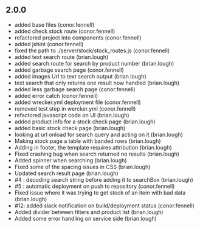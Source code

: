 ## 2.0.0
- added base files (conor.fennell)
- added check stock route (conor.fennell)
- refactored project into components (conor.fennell)
- added jshint (conor.fennell)
- fixed the path to ./server/stock/stock_routes.js (conor.fennell)
- added text search route (brian.lough)
- added search route for search by product number (brian.lough)
- added garbage search page (conor.fennell)
- added images Url to text search output (brian.lough)
- text search that only returns one result now handled (brian.lough)
- added less garbage search page (conor.fennell)
- added error catch (conor.fennell)
- added wrecker.yml deployment file (conor.fennell)
- removed test step in wercker.yml (conor.fennell)
- refactored javascript code on UI (brian.lough)
- added product info for a stock check page (brian.lough)
- added basic stock check page (brian.lough)
- looking at url onload for search query and acting on it (brian.lough)
- Making stock page a table with banded rows (brian.lough)
- Adding in footer, the template requires attribution (brian.lough)
- Fixed crashing bug when search returned no results (brian.lough)
- Added spinner when searching (brian.lough)
- Fixed some of the spacing issues in CSS (brian.lough)
- Updated search result page (brian.lough)
- #4 : decoding search string before adding it to searchBox (brian.lough)
- #5 : automatic deployment on push to repository (conor.fennell)
- Fixed issue where it was trying to get stock of an item with bad data (brian.lough)
- #12: added slack notification on build/deployment status (conor.fennell)
- Added divider between filters and product list (brian.lough)
- Added some error handling on service side (brian.lough)
